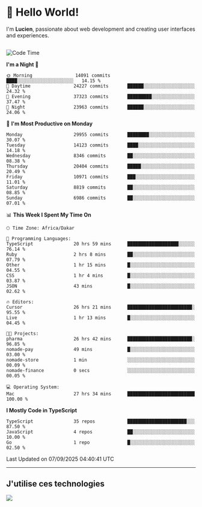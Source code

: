 # 👋 Hello World!

I'm **Lucien**, passionate about web development and creating user interfaces and experiences.

##

<!--START_SECTION:waka-->
![Code Time](http://img.shields.io/badge/Code%20Time-3%2C663%20hrs%2029%20mins-blue)

**I'm a Night 🦉** 

```text
🌞 Morning                14091 commits       ████░░░░░░░░░░░░░░░░░░░░░   14.15 % 
🌆 Daytime                24227 commits       ██████░░░░░░░░░░░░░░░░░░░   24.32 % 
🌃 Evening                37323 commits       █████████░░░░░░░░░░░░░░░░   37.47 % 
🌙 Night                  23963 commits       ██████░░░░░░░░░░░░░░░░░░░   24.06 % 
```
📅 **I'm Most Productive on Monday** 

```text
Monday                   29955 commits       ████████░░░░░░░░░░░░░░░░░   30.07 % 
Tuesday                  14123 commits       ████░░░░░░░░░░░░░░░░░░░░░   14.18 % 
Wednesday                8346 commits        ██░░░░░░░░░░░░░░░░░░░░░░░   08.38 % 
Thursday                 20404 commits       █████░░░░░░░░░░░░░░░░░░░░   20.49 % 
Friday                   10971 commits       ███░░░░░░░░░░░░░░░░░░░░░░   11.01 % 
Saturday                 8819 commits        ██░░░░░░░░░░░░░░░░░░░░░░░   08.85 % 
Sunday                   6986 commits        ██░░░░░░░░░░░░░░░░░░░░░░░   07.01 % 
```


📊 **This Week I Spent My Time On** 

```text
🕑︎ Time Zone: Africa/Dakar

💬 Programming Languages: 
TypeScript               20 hrs 59 mins      ███████████████████░░░░░░   76.14 % 
Ruby                     2 hrs 8 mins        ██░░░░░░░░░░░░░░░░░░░░░░░   07.79 % 
Other                    1 hr 15 mins        █░░░░░░░░░░░░░░░░░░░░░░░░   04.55 % 
CSS                      1 hr 4 mins         █░░░░░░░░░░░░░░░░░░░░░░░░   03.87 % 
JSON                     43 mins             █░░░░░░░░░░░░░░░░░░░░░░░░   02.62 % 

🔥 Editors: 
Cursor                   26 hrs 21 mins      ████████████████████████░   95.55 % 
Live                     1 hr 13 mins        █░░░░░░░░░░░░░░░░░░░░░░░░   04.45 % 

🐱‍💻 Projects: 
pharma                   26 hrs 42 mins      ████████████████████████░   96.85 % 
nomade-pay               49 mins             █░░░░░░░░░░░░░░░░░░░░░░░░   03.00 % 
nomade-store             1 min               ░░░░░░░░░░░░░░░░░░░░░░░░░   00.09 % 
nomade-finance           0 secs              ░░░░░░░░░░░░░░░░░░░░░░░░░   00.05 % 

💻 Operating System: 
Mac                      27 hrs 34 mins      █████████████████████████   100.00 % 
```

**I Mostly Code in TypeScript** 

```text
TypeScript               35 repos            ██████████████████████░░░   87.50 % 
JavaScript               4 repos             ██░░░░░░░░░░░░░░░░░░░░░░░   10.00 % 
Go                       1 repo              █░░░░░░░░░░░░░░░░░░░░░░░░   02.50 % 
```




 Last Updated on 07/09/2025 04:40:41 UTC
<!--END_SECTION:waka-->
---

## J'utilise ces technologies

<p align="left">
  <a href="https://skillicons.dev">
    <img src="https://skillicons.dev/icons?i=ts,js,go,ruby,css,scss,tailwind,react,vite,nextjs,docker,figma,ableton" />
  </a>
</p>

